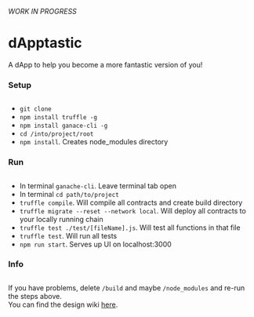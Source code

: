 *WORK IN PROGRESS*

# dApptastic
A dApp to help you become a more fantastic version of you!

### Setup <h2>
* `git clone`
* `npm install truffle -g`
* `npm install ganace-cli -g`
* `cd /into/project/root`
* `npm install`. Creates node_modules directory

### Run <h2>
* In terminal `ganache-cli`. Leave terminal tab open
* In terminal `cd path/to/project`
* `truffle compile`. Will compile all contracts and create build directory
* `truffle migrate --reset --network local`. Will deploy all contracts to your locally running chain
* `truffle test ./test/[fileName].js`. Will test all functions in that file
* `truffle test`. Will run all tests
* `npm run start`. Serves up UI on localhost:3000

### Info <h2>
If you have problems, delete `/build` and maybe `/node_modules` and re-run the steps above.\
You can find the design wiki [here](https://github.com/whymani005/dApptastic/wiki).
